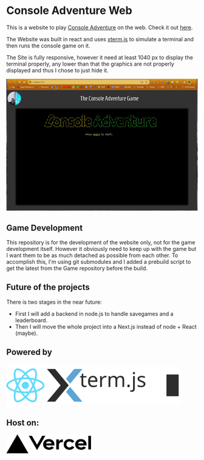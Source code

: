 # Console Adventure Web

This is a website to play [Console Adventure](www.github.com/vtmattedi/consoleadventure) on the web.
Check it out [here](https://www.consoleadventure.com).

The Website was built in react and uses [xterm.js](https://xtermjs.org/) to simulate a terminal and then runs the console game on it.

The Site is fully responsive, however it need at least 1040 px to display the terminal properly, any lower than that the graphics are not properly displayed and thus I chose to just hide it.

![widthwarning](Assets/responsive.gif)

## Game Development

This repository is for the development of the website only, not for the game development itself.
However it obviously need to keep up with the game  but I want them to be as much detached as possible from each other. To accomplish this, I'm using git submodules and I added a prebuild script to get the latest from the Game repository before the build.

## Future of the projects

There is two stages in the near future:

* First I will add a backend in node.js to handle savegames and a leaderboard.
* Then I will move the whole project into a Next.js instead of node + React (maybe).

## Powered by

<div style="display:flex; align-items: center;">
<img src="./Assets/reactlogo.svg" width="100">
<img src="./Assets/xtermlogo.svg" height ="100">
</div>

## Host on:

<img src="./Assets/vercellogo.svg" height ="50">

